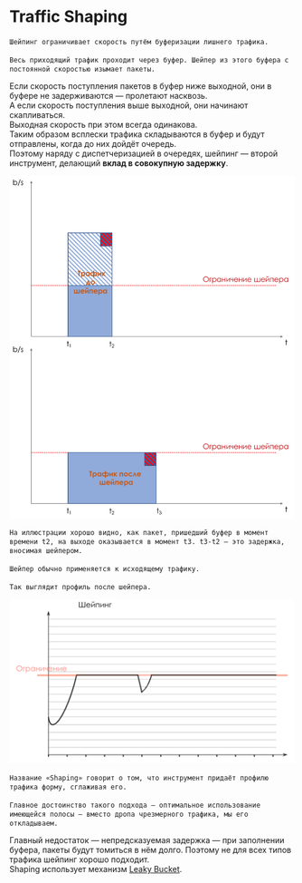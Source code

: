 # Traffic Shaping

    Шейпинг ограничивает скорость путём буферизации лишнего трафика.  
  
    Весь приходящий трафик проходит через буфер. Шейпер из этого буфера с постоянной скоростью изымает пакеты.  
Если скорость поступления пакетов в буфер ниже выходной, они в буфере не задерживаются — пролетают насквозь.  
А если скорость поступления выше выходной, они начинают скапливаться.  
Выходная скорость при этом всегда одинакова.  
Таким образом всплески трафика складываются в буфер и будут отправлены, когда до них дойдёт очередь.  
Поэтому наряду с диспетчеризацией в очередях, шейпинг — второй инструмент, делающий **вклад в совокупную задержку**.

![](../../.gitbook/assets/image%20%2852%29.png)

    На иллюстрации хорошо видно, как пакет, пришедший буфер в момент времени t2, на выходе оказывается в момент t3. t3-t2 — это задержка, вносимая шейпером.   
  
    Шейпер обычно применяется к исходящему трафику.  
  
    Так выглядит профиль после шейпера.

![](../../.gitbook/assets/image%20%2845%29.png)

    Название «Shaping» говорит о том, что инструмент придаёт профилю трафика форму, сглаживая его.  
  
    Главное достоинство такого подхода — оптимальное использование имеющейся полосы — вместо дропа чрезмерного трафика, мы его откладываем.  
Главный недостаток — непредсказуемая задержка — при заполнении буфера, пакеты будут томиться в нём долго. Поэтому не для всех типов трафика шейпинг хорошо подходит.  
Shaping использует механизм [Leaky Bucket](mekhanizmy-leaky-bucket-i-token-bucket/algoritm-leaky-bucket.md).

